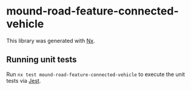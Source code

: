 # mound-road-feature-connected-vehicle

This library was generated with [Nx](https://nx.dev).

## Running unit tests

Run `nx test mound-road-feature-connected-vehicle` to execute the unit tests via [Jest](https://jestjs.io).
